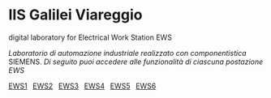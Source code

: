 # IIS Galilei Viareggio
digital laboratory for Electrical Work Station EWS

*Laboratorio di automazione industriale realizzato con componentistica* SIEMENS.
*Di seguito puoi accedere alle funzionalità di ciascuna postazione EWS*

[EWS1](/docs/ews1.md) &ensp;[EWS2](/docs/ews2.md) &ensp;[EWS3](/docs/ews3.md) &ensp;[EWS4](/docs/ews4.md) &ensp;[EWS5](/docs/ews5.md) &ensp;[EWS6](/docs/ews6.md) 
